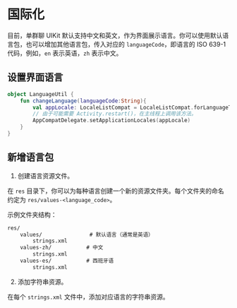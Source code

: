 # 国际化

目前，单群聊 UIKit 默认支持中文和英文，作为界面展示语言。你可以使用默认语言包，也可以增加其他语言包，传入对应的 `languageCode`，即语言的 ISO 639-1 代码，例如，`en` 表示英语，`zh` 表示中文。

## 设置界面语言

```Kotlin
object LanguageUtil {
    fun changeLanguage(languageCode:String){
        val appLocale: LocaleListCompat = LocaleListCompat.forLanguageTags(languageCode)
        // 由于可能需要 Activity.restart()，在主线程上调用该方法。
        AppCompatDelegate.setApplicationLocales(appLocale)
    }
}
```

## 新增语言包

1. 创建语言资源文件。
   
在 `res` 目录下，你可以为每种语言创建一个新的资源文件夹。每个文件夹的命名约定为 `res/values-<language_code>`。

示例文件夹结构：

```xml
res/
    values/               # 默认语言（通常是英语）
        strings.xml
    values-zh/           # 中文
        strings.xml
    values-es/           # 西班牙语
        strings.xml
```

2. 添加字符串资源。
   
在每个 `strings.xml` 文件中，添加对应语言的字符串资源。



